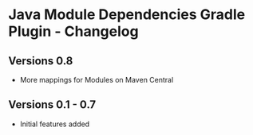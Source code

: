 # Java Module Dependencies Gradle Plugin - Changelog

## Versions 0.8
* More mappings for Modules on Maven Central

## Versions 0.1 - 0.7
* Initial features added

